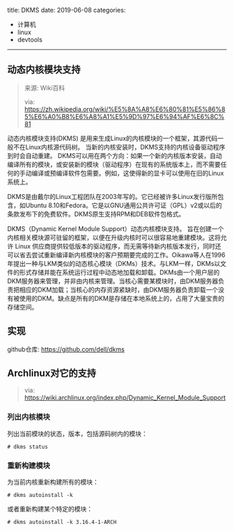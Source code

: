 title: DKMS
date: 2019-06-08
categories:
- 计算机
- linux
- devtools




---



##  动态内核模块支持



> 来源: Wiki百科
>
> via: https://zh.wikipedia.org/wiki/%E5%8A%A8%E6%80%81%E5%86%85%E6%A0%B8%E6%A8%A1%E5%9D%97%E6%94%AF%E6%8C%81

动态内核模块支持(DKMS) 是用来生成Linux的内核模块的一个框架，其源代码一般不在Linux内核源代码树。 当新的内核安装时，DKMS支持的内核设备驱动程序 到时会自动重建。 DKMS可以用在两个方向：如果一个新的内核版本安装，自动编译所有的模块，或安装新的模块（驱动程序）在现有的系统版本上，而不需要任何的手动编译或预编译软件包需要。例如，这使得新的显卡可以使用在旧的Linux系统上。

DKMS是由戴尔的Linux工程团队在2003年写的。它已经被许多Linux发行版所包含，如Ubuntu 8.10和Fedora。它是以GNU通用公共许可证（GPL）v2或以后的条款发布下的免费软件。DKMS原生支持RPM和DEB软件包格式。

DKMS（Dynamic Kernel Module Support）动态内核模块支持。 旨在创建一个内核相关模块源可驻留的框架，以便在升级内核时可以很容易地重建模块。这将允许 Linux 供应商提供较低版本的驱动程序，而无需等待新内核版本发行，同时还可以省去尝试重新编译新内核模块的客户预期要完成的工作。Oikawa等人在1996年提出一种与LKM类似的动态核心模块（DKMs）技术。与LKM一样，DKMs以文件的形式存储并能在系统运行过程中动态地加载和卸载。DKMs由一个用户层的DKM服务器来管理，并非由内核来管理。当核心需要某模块时，由DKM服务器负责把相应的DKM加载；当核心的内存资源紧缺时，由DKM服务器负责卸载一个没有被使用的DKM。缺点是所有的DKM是存储在本地系统上的，占用了大量宝贵的存储空间。



## 实现

github仓库: <https://github.com/dell/dkms>



## Archlinux对它的支持

> via: https://wiki.archlinux.org/index.php/Dynamic_Kernel_Module_Support

### 列出内核模块

列出当前模块的状态，版本，包括源码树内的模块：

```
# dkms status
```

### 重新构建模块

为当前内核重新构建所有的模块：

```
# dkms autoinstall -k
```

或者重新构建某个特定的模块：

```
# dkms autoinstall -k 3.16.4-1-ARCH
```